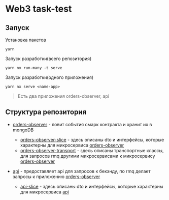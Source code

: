 # Web3 task-test

## Запуск

Установка пакетов

```
yarn
```

Запуск разработки(всего репозитория)

```
yarn nx run-many -t serve
```

Запуск разработки(одного приложения)

```
yarn nx serve <name-app>
```

> Есть два приложения orders-observer, api

## Структура репозитория

- [orders-observer](apps/orders-observer/app/src/main.ts) - ловит события смарк контракта и хранит их в mongoDB

  - [orders-observer-slice](apps/orders-observer/libs/slice/src/index.ts) - здесь описаны dto и интерфейсы, которые характерны для микросервиса [orders-observer](apps/orders-observer/app/src/main.ts)
  - [orders-observer-transport](apps/orders-observer/libs/transport/src/index.ts) - здесь описаны транспортные классы, для запросов rmq другими микросервисами к микросервису [orders-observer](apps/orders-observer/app/src/main.ts)

- [api](apps/api/app/src/main.ts) - предоставляет api для запросов к бекэнду, по rmq делает запросы к приложению [orders-observer](apps/orders-observer/app/src/main.ts)
  - [api-slice](apps/api/libs/slice/src/index.ts) - здесь описаны dto и интерфейсы, которые характерны для микросервиса [api](apps/orders-observer/app/src/main.ts)
